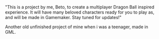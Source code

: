 "This is a project by me,  Beto, to create a multiplayer Dragon Ball inspired experience. It will have many beloved characters ready for you to play as, and will be made in Gamemaker. Stay tuned for updates!"

Another old unfinished project of mine when i was a teenager, made in GML.

